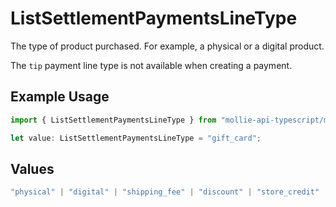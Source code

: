 # ListSettlementPaymentsLineType

The type of product purchased. For example, a physical or a digital product.

The `tip` payment line type is not available when creating a payment.

## Example Usage

```typescript
import { ListSettlementPaymentsLineType } from "mollie-api-typescript/models/operations";

let value: ListSettlementPaymentsLineType = "gift_card";
```

## Values

```typescript
"physical" | "digital" | "shipping_fee" | "discount" | "store_credit" | "gift_card" | "surcharge" | "tip"
```